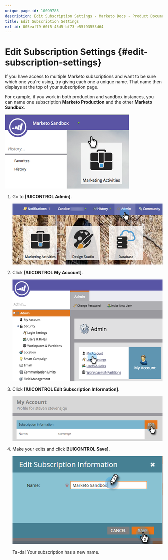 ```yaml
---
unique-page-id: 10099785
description: Edit Subscription Settings - Marketo Docs - Product Documentation
title: Edit Subscription Settings
exl-id: 005eaf79-60f5-45d5-bf73-e55f93553d64
---
```

# Edit Subscription Settings {#edit-subscription-settings}

If you have access to multiple Marketo subscriptions and want to be sure which one you're using, try giving each one a unique name. That name then displays at the top of your subscription page.

For example, if you work in both production and sandbox instances, you can name one subscription **Marketo Production** and the other **Marketo Sandbox**.

![](assets/image2016-4-8-14-3a34-3a28.png)

1. Go to **[!UICONTROL Admin]**.

   ![](assets/adminhand-1.png)

1. Click **[!UICONTROL My Account]**.

   ![](assets/image2015-6-23-15-3a16-3a52.png)

1. Click **[!UICONTROL Edit Subscription Information]**.

   ![](assets/image2016-5-24-10-3a34-3a32.png)

1. Make your edits and click **[!UICONTROL Save]**.

   ![](assets/image2016-5-24-10-3a40-3a6.png)

   Ta-da! Your subscription has a new name.
